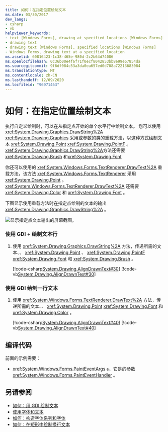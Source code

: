 ```yaml
---
title: 如何：在指定位置绘制文本
ms.date: 03/30/2017
dev_langs:
- csharp
- vb
helpviewer_keywords:
- text [Windows Forms], drawing at specified locations [Windows Forms]
- drawing text
- drawing text [Windows Forms], specified locations [Windows Forms]
- Windows Forms, drawing text at a specified location
ms.assetid: 60816423-1c38-465e-980d-2c2b64d74086
ms.openlocfilehash: 0c36b00e4f6f71f0ecf8042853bb8e99e57854da
ms.sourcegitcommit: 9f6df084c53a3da0ea657ed0d708a72213683084
ms.translationtype: MT
ms.contentlocale: zh-CN
ms.lasthandoff: 12/09/2020
ms.locfileid: "96971463"
---
```

# <a name="how-to-draw-text-at-a-specified-location"></a>如何：在指定位置绘制文本
执行自定义绘制时，可以在从指定点开始的单个水平行中绘制文本。 您可以使用 <xref:System.Drawing.Graphics.DrawString%2A> <xref:System.Drawing.Graphics> 采用或参数的类的重载方法，以这种方式绘制文本 <xref:System.Drawing.Point> <xref:System.Drawing.PointF> 。 <xref:System.Drawing.Graphics.DrawString%2A>方法还需要 <xref:System.Drawing.Brush> 和<xref:System.Drawing.Font>  
  
 你还可以使用的 <xref:System.Windows.Forms.TextRenderer.DrawText%2A> 重载方法，该方法 <xref:System.Windows.Forms.TextRenderer> 采用 <xref:System.Drawing.Point> 。 <xref:System.Windows.Forms.TextRenderer.DrawText%2A> 还需要 <xref:System.Drawing.Color> 和 <xref:System.Drawing.Font> 。  
  
 下图显示使用重载方法时在指定点绘制的文本的输出 <xref:System.Drawing.Graphics.DrawString%2A> 。  
  
 ![显示指定点文本输出的屏幕截图。](./media/how-to-draw-text-at-a-specified-location/font-text-specified-point.png)  
  
### <a name="to-draw-a-line-of-text-with-gdi"></a>使用 GDI + 绘制文本行  
  
1. 使用 <xref:System.Drawing.Graphics.DrawString%2A> 方法，传递所需的文本、、 <xref:System.Drawing.Point> 、 <xref:System.Drawing.PointF> <xref:System.Drawing.Font> 和 <xref:System.Drawing.Brush> 。  
  
     [!code-csharp[System.Drawing.AlignDrawnText#30](~/samples/snippets/csharp/VS_Snippets_Winforms/System.Drawing.AlignDrawnText/CS/Form1.cs#30)]
     [!code-vb[System.Drawing.AlignDrawnText#30](~/samples/snippets/visualbasic/VS_Snippets_Winforms/System.Drawing.AlignDrawnText/VB/Form1.vb#30)]  
  
### <a name="to-draw-a-line-of-text-with-gdi"></a>使用 GDI 绘制一行文本  
  
1. 使用 <xref:System.Windows.Forms.TextRenderer.DrawText%2A> 方法，传递所需的文本、、 <xref:System.Drawing.Point> <xref:System.Drawing.Font> 和 <xref:System.Drawing.Color> 。  
  
     [!code-csharp[System.Drawing.AlignDrawnText#40](~/samples/snippets/csharp/VS_Snippets_Winforms/System.Drawing.AlignDrawnText/CS/Form1.cs#40)]
     [!code-vb[System.Drawing.AlignDrawnText#40](~/samples/snippets/visualbasic/VS_Snippets_Winforms/System.Drawing.AlignDrawnText/VB/Form1.vb#40)]  
  
## <a name="compiling-the-code"></a>编译代码  
 前面的示例需要：  
  
- <xref:System.Windows.Forms.PaintEventArgs>  `e`，它是的参数 <xref:System.Windows.Forms.PaintEventHandler> 。  
  
## <a name="see-also"></a>另请参阅

- [如何：用 GDI 绘制文本](how-to-draw-text-with-gdi.md)
- [使用字体和文本](using-fonts-and-text.md)
- [如何：构造字体系列和字体](how-to-construct-font-families-and-fonts.md)
- [如何：在矩形中绘制换行文本](how-to-draw-wrapped-text-in-a-rectangle.md)
